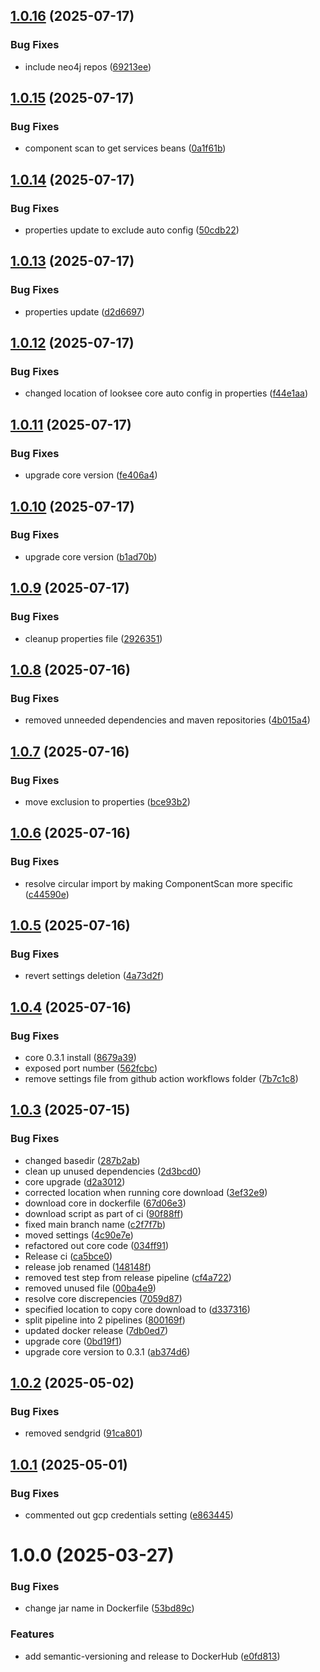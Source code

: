## [1.0.16](https://github.com/deepthought42/audit-service/compare/v1.0.15...v1.0.16) (2025-07-17)


### Bug Fixes

* include neo4j repos ([69213ee](https://github.com/deepthought42/audit-service/commit/69213ee92a7e7a667092976737722e1f60414814))

## [1.0.15](https://github.com/deepthought42/audit-service/compare/v1.0.14...v1.0.15) (2025-07-17)


### Bug Fixes

* component scan to get services beans ([0a1f61b](https://github.com/deepthought42/audit-service/commit/0a1f61be01b23bac50987f426a39b923da102937))

## [1.0.14](https://github.com/deepthought42/audit-service/compare/v1.0.13...v1.0.14) (2025-07-17)


### Bug Fixes

* properties update to exclude auto config ([50cdb22](https://github.com/deepthought42/audit-service/commit/50cdb2246656f81cc2ad4ade1d36c43721d0cb03))

## [1.0.13](https://github.com/deepthought42/audit-service/compare/v1.0.12...v1.0.13) (2025-07-17)


### Bug Fixes

* properties update ([d2d6697](https://github.com/deepthought42/audit-service/commit/d2d66971bceab2f17a85abb9c00cb927813744e6))

## [1.0.12](https://github.com/deepthought42/audit-service/compare/v1.0.11...v1.0.12) (2025-07-17)


### Bug Fixes

* changed location of looksee core auto config in properties ([f44e1aa](https://github.com/deepthought42/audit-service/commit/f44e1aaeae391f06d6094d082dc84a7d29899b49))

## [1.0.11](https://github.com/deepthought42/audit-service/compare/v1.0.10...v1.0.11) (2025-07-17)


### Bug Fixes

* upgrade core version ([fe406a4](https://github.com/deepthought42/audit-service/commit/fe406a4cf536bc90d9cb3de51bfcc43da677b326))

## [1.0.10](https://github.com/deepthought42/audit-service/compare/v1.0.9...v1.0.10) (2025-07-17)


### Bug Fixes

* upgrade core version ([b1ad70b](https://github.com/deepthought42/audit-service/commit/b1ad70bbde455122aa04694a55225141a682deac))

## [1.0.9](https://github.com/deepthought42/audit-service/compare/v1.0.8...v1.0.9) (2025-07-17)


### Bug Fixes

* cleanup properties file ([2926351](https://github.com/deepthought42/audit-service/commit/2926351cb6f29d8a6a2bdb7d8db3bdc129297d15))

## [1.0.8](https://github.com/deepthought42/audit-service/compare/v1.0.7...v1.0.8) (2025-07-16)


### Bug Fixes

* removed unneeded dependencies and maven repositories ([4b015a4](https://github.com/deepthought42/audit-service/commit/4b015a4a8cc411b97420288676c3e0a814dc9d79))

## [1.0.7](https://github.com/deepthought42/audit-service/compare/v1.0.6...v1.0.7) (2025-07-16)


### Bug Fixes

* move exclusion to properties ([bce93b2](https://github.com/deepthought42/audit-service/commit/bce93b29f2ea61df3edd9ada18c7c37d75557f13))

## [1.0.6](https://github.com/deepthought42/audit-service/compare/v1.0.5...v1.0.6) (2025-07-16)


### Bug Fixes

* resolve circular import by making ComponentScan more specific ([c44590e](https://github.com/deepthought42/audit-service/commit/c44590e05e3ebf09023dafa135f666e85f0d27b8))

## [1.0.5](https://github.com/deepthought42/audit-service/compare/v1.0.4...v1.0.5) (2025-07-16)


### Bug Fixes

* revert settings deletion ([4a73d2f](https://github.com/deepthought42/audit-service/commit/4a73d2f97f934a1080b443e259bc68218a538dea))

## [1.0.4](https://github.com/deepthought42/audit-service/compare/v1.0.3...v1.0.4) (2025-07-16)


### Bug Fixes

* core 0.3.1 install ([8679a39](https://github.com/deepthought42/audit-service/commit/8679a39f169ac0914d557933e9b85d31085f63a6))
* exposed port number ([562fcbc](https://github.com/deepthought42/audit-service/commit/562fcbc00b7f5346f5a1ca3cf51996dd03da4546))
* remove settings file from github action workflows folder ([7b7c1c8](https://github.com/deepthought42/audit-service/commit/7b7c1c828fb73b198aa958b0aac8b76e8df0bdf8))

## [1.0.3](https://github.com/deepthought42/audit-service/compare/v1.0.2...v1.0.3) (2025-07-15)


### Bug Fixes

* changed basedir ([287b2ab](https://github.com/deepthought42/audit-service/commit/287b2abb006637f076de7d111a16018e73d4cbf1))
* clean up unused dependencies ([2d3bcd0](https://github.com/deepthought42/audit-service/commit/2d3bcd0dd0a6cd6862b5d9b4253092a5414d39c6))
* core upgrade ([d2a3012](https://github.com/deepthought42/audit-service/commit/d2a301270634e3856a5a06523b46d30bc3509bdb))
* corrected location when running core download ([3ef32e9](https://github.com/deepthought42/audit-service/commit/3ef32e9d2fce7083dbf713652262c4010e1af763))
* download core in dockerfile ([67d06e3](https://github.com/deepthought42/audit-service/commit/67d06e35cde63a81ef9e4bbda1609337ce802ae0))
* download script as part of ci ([90f88ff](https://github.com/deepthought42/audit-service/commit/90f88ffb2570ca1bbfccf799c822c2036a4832eb))
* fixed main branch name ([c2f7f7b](https://github.com/deepthought42/audit-service/commit/c2f7f7beaabc8673c8d90001e8a761c82a2ce5fe))
* moved settings ([4c90e7e](https://github.com/deepthought42/audit-service/commit/4c90e7e9971b9157482815d5e00dbfb409b27895))
* refactored out core code ([034ff91](https://github.com/deepthought42/audit-service/commit/034ff912d5f2d4af452fa4b506954db9f8d4af59))
* Release ci ([ca5bce0](https://github.com/deepthought42/audit-service/commit/ca5bce010f1facf50c87010ff242578fd30e3545))
* release job renamed ([148148f](https://github.com/deepthought42/audit-service/commit/148148fb1f6083e9e5a87cbe211a58e83029ed26))
* removed test step from release pipeline ([cf4a722](https://github.com/deepthought42/audit-service/commit/cf4a722df1eeab990045a354bc848f2177668027))
* removed unused file ([00ba4e9](https://github.com/deepthought42/audit-service/commit/00ba4e9217061d8c10386a807bdcce406dce69f3))
* resolve core discrepencies ([7059d87](https://github.com/deepthought42/audit-service/commit/7059d87286c0e71c90a6bb8f12e4d43f6fdee8d6))
* specified location to copy core download to ([d337316](https://github.com/deepthought42/audit-service/commit/d33731620618c9567e3df28fab44a59471c8a380))
* split pipeline into 2 pipelines ([800169f](https://github.com/deepthought42/audit-service/commit/800169f93343b8c343bebe98faab43494f0cc177))
* updated docker release ([7db0ed7](https://github.com/deepthought42/audit-service/commit/7db0ed74d7e2c42ba6447fd3f6cb5bfc7a406328))
* upgrade core ([0bd19f1](https://github.com/deepthought42/audit-service/commit/0bd19f1a0a463433d7d188db2d730517f14a1021))
* upgrade core version to 0.3.1 ([ab374d6](https://github.com/deepthought42/audit-service/commit/ab374d6685a87eaba246ada4ea70506d5d451d00))

## [1.0.2](https://github.com/deepthought42/audit-service/compare/v1.0.1...v1.0.2) (2025-05-02)


### Bug Fixes

* removed sendgrid ([91ca801](https://github.com/deepthought42/audit-service/commit/91ca8012b3622c94a704c0bb28d5ecc3fb86bbe5))

## [1.0.1](https://github.com/deepthought42/audit-service/compare/v1.0.0...v1.0.1) (2025-05-01)


### Bug Fixes

* commented out gcp credentials setting ([e863445](https://github.com/deepthought42/audit-service/commit/e863445ea8fcc456a8886b828691efd1ddacc7da))

# 1.0.0 (2025-03-27)


### Bug Fixes

* change jar name in Dockerfile ([53bd89c](https://github.com/deepthought42/audit-service/commit/53bd89c855cb51b1bcf6506bd7dd92f60e3bb3c1))


### Features

* add semantic-versioning and release to DockerHub ([e0fd813](https://github.com/deepthought42/audit-service/commit/e0fd813c35b2f412b1799b1c1d7e683921f4e989))

